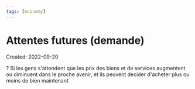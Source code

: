 ```yaml
---
tags: [economy]
---
```

# Attentes futures (demande)
Created: 2022-09-20

?
Si les gens s'attendent que les prix des biens et de services augmentent ou diminuent dans le proche avenir, et ils peuvent decider d'acheter plus ou moins de bien maintenant
<!--SR:!2024-05-29,108,210-->

